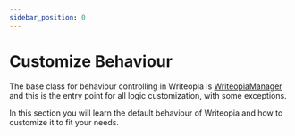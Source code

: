 ```yaml
---
sidebar_position: 0
---
```


# Customize Behaviour

The base class for behaviour controlling in Writeopia is [WriteopiaManager](https://kdocs.writeopia.io/writeopia/io.writeopia.sdk.manager/-writeopia-manager/index.html?query=class%20WriteopiaManager(stepsNormalizer:%20UnitsNormalizationMap%20=%20StepsMapNormalizationBuilder.reduceNormalizations%20{%20%20%20%20%20%20%20%20%20%20%20%20defaultNormalizers()%20%20%20%20%20%20%20%20},%20movementHandler:%20MovementHandler%20=%20MovementHandler(stepsNormalizer),%20contentHandler:%20ContentHandler%20=%20ContentHandler(%20%20%20%20%20%20%20%20stepsNormalizer%20=%20stepsNormalizer%20%20%20%20),%20focusHandler:%20FocusHandler%20=%20FocusHandler(),%20coroutineScope:%20CoroutineScope%20=%20CoroutineScope(%20%20%20%20%20%20%20%20SupervisorJob()%20+%20Dispatchers.Main.immediate%20%20%20%20),%20dispatcher:%20CoroutineDispatcher%20=%20Dispatchers.IO,%20backStackManager:%20BackstackManager%20=%20BackstackManager.create(%20%20%20%20%20%20%20%20contentHandler,%20%20%20%20%20%20%20%20movementHandler%20%20%20%20),%20userId:%20suspend%20()%20-%3E%20String%20=%20{%20%22no_user_id_provided%22%20})%20:%20BackstackHandler,%20BackstackInform) and this is the entry point for all logic customization, with some exceptions. 

In this section you will learn the default behaviour of Writeopia and how to customize it to fit your needs.

